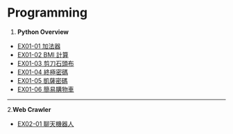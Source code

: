 # Programming

1. **Python Overview**
  - [EX01-01 加法器](EX01_01.ipynb)
  - [EX01-02 BMI 計算](EX01_02_.ipynb)
  - [EX01-03 剪刀石頭布](EX01_03.ipynb)
  - [EX01-04 終極密碼](EX01_04.ipynb)
  - [EX01-05 凱薩密碼](EX01_05.ipynb)
  - [EX01-06 簡易購物車](EX01_06.ipynb)
---
2.**Web Crawler**
  - [EX02-01 聊天機器人](EX02_01.ipynb)
